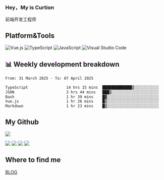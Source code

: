 ### Hey，My is Curtion
前端开发工程师
## Platform&Tools

![Vue.js](https://img.shields.io/badge/-Vue.js-4FC08D?style=flat-square&logo=Vue.js&logoColor=white)
![TypeScript](https://img.shields.io/badge/-TypeScript-007ACC?style=flat-square&logo=typescript&logoColor=white)
![JavaScript](https://img.shields.io/badge/-JavaScript-F7DF1E?style=flat-square&logo=javascript&logoColor=black)
![Visual Studio Code](https://img.shields.io/badge/-VSCode-007ACC?style=flat-square&logo=Visual-Studio-Code&logoColor=white)

## 📊 Weekly development breakdown

<!--START_SECTION:waka-->

```txt
From: 31 March 2025 - To: 07 April 2025

TypeScript                 14 hrs 15 mins  █████████████▒░░░░░░░░░░░   52.84 %
JSON                       3 hrs 44 mins   ███▒░░░░░░░░░░░░░░░░░░░░░   13.87 %
Bash                       1 hr 39 mins    █▓░░░░░░░░░░░░░░░░░░░░░░░   06.16 %
Vue.js                     1 hr 26 mins    █▒░░░░░░░░░░░░░░░░░░░░░░░   05.37 %
Markdown                   1 hr 23 mins    █▒░░░░░░░░░░░░░░░░░░░░░░░   05.19 %
```

<!--END_SECTION:waka-->

## My Github

![](http://github-profile-summary-cards.vercel.app/api/cards/profile-details?username=curtion&theme=nord_bright)

![](http://github-profile-summary-cards.vercel.app/api/cards/stats?username=curtion&theme=nord_bright)
![](http://github-profile-summary-cards.vercel.app/api/cards/productive-time?username=curtion&theme=nord_bright&utcOffset=8)
![](http://github-profile-summary-cards.vercel.app/api/cards/repos-per-language?username=curtion&theme=nord_bright)
![](http://github-profile-summary-cards.vercel.app/api/cards/most-commit-language?username=curtion&theme=nord_bright)

## Where to find me

[BLOG](https://blog.3gxk.net)
